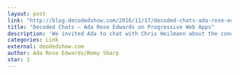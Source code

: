 ```yaml
---
layout: post
link: "http://blog.decodedshow.com/2016/11/17/decoded-chats-ada-rose-edwards-on-progressive-web-apps/"
title: "Decoded Chats – Ada Rose Edwards on Progressive Web Apps"
description: 'We invited Ada to chat with Chris Heilmann about the concept of Progressive Web Apps, what new technologies like Service Worker mean for the web and a few more of the technologies she explained in her article “The Building Blocks of Progressive Web Apps“. She had a lot of great insights into application development for the web and tips and tricks how to make them work for everybody.'
categories: Link
external: deodedshow.com
author: Ada Rose Edwards/Remy Sharp
star: 1
---
```


